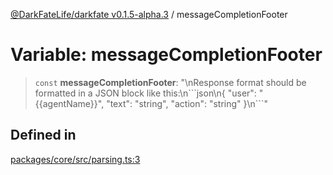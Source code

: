 [@DarkFateLife/darkfate v0.1.5-alpha.3](../index.md) / messageCompletionFooter

# Variable: messageCompletionFooter

> `const` **messageCompletionFooter**: "\nResponse format should be formatted in a JSON block like this:\n\`\`\`json\n\{ \"user\": \"\{\{agentName\}\}\", \"text\": \"string\", \"action\": \"string\" \}\n\`\`\`"

## Defined in

[packages/core/src/parsing.ts:3](https://github.com/monilpat/darkfate/blob/main/packages/core/src/parsing.ts#L3)
